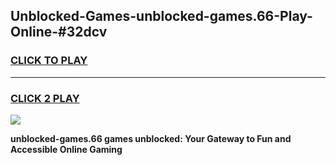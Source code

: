 
## Unblocked-Games-unblocked-games.66-Play-Online-#32dcv
<h3>
<a href="https://premium.freeplayer.one?title=unblocked-games.66&ref=27F">CLICK TO PLAY</a></h3>
<hr>

<h3>
<a href="https://premium.freeplayer.one?title=unblocked-games.66&ref=27F">CLICK 2 PLAY</a>
  
</h3>

<a href="https://premium.freeplayer.one?title=unblocked-games.66&ref=27F"><img src="https://clearcache.store/games.png"></a>


**unblocked-games.66 games unblocked: Your Gateway to Fun and Accessible Online Gaming**
